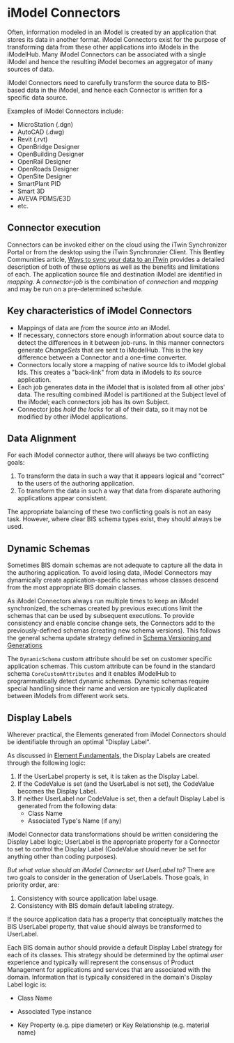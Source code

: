 # iModel Connectors

Often, information modeled in an iModel is created by an application that stores its data in another format.
iModel Connectors exist for the purpose of transforming data from these other applications into iModels in the iModelHub. Many iModel Connectors can be associated with a single iModel and hence the resulting iModel becomes an aggregator of many sources of data.

iModel Connectors need to carefully transform the source data to BIS-based data in the iModel, and hence each Connector is written for a specific data source.

Examples of iModel Connectors include:

- MicroStation (.dgn)
- AutoCAD (.dwg)
- Revit (.rvt)
- OpenBridge Designer
- OpenBuilding Designer
- OpenRail Designer
- OpenRoads Designer
- OpenSite Designer
- SmartPlant PID
- Smart 3D
- AVEVA PDMS/E3D
- etc.

## Connector execution

Connectors can be invoked either on the cloud using the iTwin Synchronizer Portal or from the desktop using the iTwin Synchronzier Client. This Bentley Communities article, [Ways to sync your data to an iTwin](https://communities.bentley.com/products/digital-twin-cloud-services/itwin-services/w/synchronization-wiki/47596/ways-to-sync-your-data-to-an-itwin) provides a detailed description of both of these options as well as the benefits and limitations of each.
The application source file and destination iModel are identified in _mapping_.
A _connector-job_ is the combination of _connection_ and _mapping_ and may be run on a pre-determined schedule.

## Key characteristics of iModel Connectors

- Mappings of data are _from_ the source _into_ an iModel.
- If necessary, connectors store enough information about source data to detect the differences in it between job-runs. In this manner connectors generate _ChangeSets_ that are sent to iModelHub. This is the key difference between a Connector and a one-time converter.
- Connectors locally store a mapping of native source Ids to iModel global Ids. This creates a "back-link" from data in iModels to its source application.
- Each job generates data in the iModel that is isolated from all other jobs' data. The resulting combined iModel is partitioned at the Subject level of the iModel; each connectors job has its own Subject.
- Connector jobs _hold the locks_ for all of their data, so it may not be modified by other iModel applications.

## Data Alignment

For each iModel connector author, there will always be two conflicting goals:

1. To transform the data in such a way that it appears logical and "correct" to the users of the authoring application.
2. To transform the data in such a way that data from disparate authoring applications appear consistent.

The appropriate balancing of these two conflicting goals is not an easy task. However, where clear BIS schema types exist, they should always be used.

## Dynamic Schemas

Sometimes BIS domain schemas are not adequate to capture all the data in the authoring application. To avoid losing data, iModel Connectors may dynamically create application-specific schemas whose classes descend from the most appropriate BIS domain classes.

As iModel Connectors always run multiple times to keep an iModel synchronized, the schemas created by previous executions limit the schemas that can be used by subsequent executions. To provide consistency and enable concise change sets, the Connectors add to the previously-defined schemas (creating new schema versions). This follows the general schema update strategy defined in [Schema Versioning and Generations](../bis/guide/schema-evolution/schema-versioning-and-generations.md)

The `DynamicSchema` custom attribute should be set on customer specific application schemas. This custom attribute can be found in the standard schema `CoreCustomAttributes` and it enables iModelHub to programmatically detect dynamic schemas. Dynamic schemas require special handling since their name and version are typically duplicated between iModels from different work sets.

## Display Labels

Wherever practical, the Elements generated from iModel Connectors should be identifiable through an optimal "Display Label".

As discussed in [Element Fundamentals](../bis/guide/fundamentals/element-fundamentals.md), the Display Labels are created through the following logic:

1. If the UserLabel property is set, it is taken as the Display Label.
2. If the CodeValue is set (and the UserLabel is not set), the CodeValue becomes the Display Label.
3. If neither UserLabel nor CodeValue is set, then a default Display Label is generated from the following data:
   - Class Name
   - Associated Type's Name (if any)

iModel Connector data transformations should be written considering the Display Label logic; UserLabel is the appropriate property for a Connector to set to control the Display Label (CodeValue should never be set for anything other than coding purposes).

_But what value should an iModel Connector set UserLabel to?_ There are two goals to consider in the generation of UserLabels. Those goals, in priority order, are:

1. Consistency with source application label usage.
2. Consistency with BIS domain default labeling strategy.

If the source application data has a property that conceptually matches the BIS UserLabel property, that value should always be transformed to UserLabel.

Each BIS domain author should provide a default Display Label strategy for each of its classes. This strategy should be determined by the optimal _user_ experience and typically will represent the consensus of Product Management for applications and services that are associated with the domain. Information that is typically considered in the domain's Display Label logic is:

- Class Name

- Associated Type instance

- Key Property (e.g. pipe diameter) or Key Relationship (e.g. material name)
